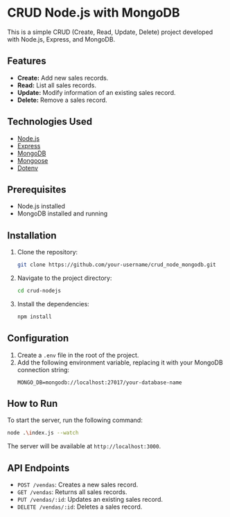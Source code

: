 # CRUD Node.js with MongoDB

This is a simple CRUD (Create, Read, Update, Delete) project developed with Node.js, Express, and MongoDB.

## Features

- **Create:** Add new sales records.
- **Read:** List all sales records.
- **Update:** Modify information of an existing sales record.
- **Delete:** Remove a sales record.

## Technologies Used

- [Node.js](https://nodejs.org/)
- [Express](https://expressjs.com/)
- [MongoDB](https://www.mongodb.com/)
- [Mongoose](https://mongoosejs.com/)
- [Dotenv](https://github.com/motdotla/dotenv)

## Prerequisites

- Node.js installed
- MongoDB installed and running

## Installation

1. Clone the repository:
   ```bash
   git clone https://github.com/your-username/crud_node_mongodb.git
   ```
2. Navigate to the project directory:
   ```bash
   cd crud-nodejs
   ```
3. Install the dependencies:
   ```bash
   npm install
   ```

## Configuration

1. Create a `.env` file in the root of the project.
2. Add the following environment variable, replacing it with your MongoDB connection string:
   ```
   MONGO_DB=mongodb://localhost:27017/your-database-name
   ```

## How to Run

To start the server, run the following command:

```bash
node .\index.js --watch
```

The server will be available at `http://localhost:3000`.

## API Endpoints

- `POST /vendas`: Creates a new sales record.
- `GET /vendas`: Returns all sales records.
- `PUT /vendas/:id`: Updates an existing sales record.
- `DELETE /vendas/:id`: Deletes a sales record.